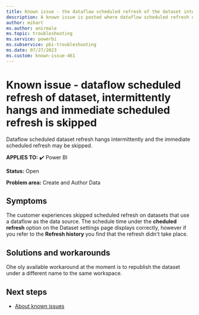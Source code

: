```yaml
---
title: Known issue - the dataflow scheduled refresh of the dataset intermittently hangs and the following scheduled refresh is skipped
description: A known issue is posted where dataflow scheduled refresh of dataset intermittently hangs and the following scheduled refresh is skipped.
author: mihart
ms.author: anirmale
ms.topic: troubleshooting  
ms.service: powerbi
ms.subservice: pbi-troubleshooting
ms.date: 07/27/2023
ms.custom: known-issue-461
---
```


# Known issue - dataflow scheduled refresh of dataset, intermittently hangs and immediate scheduled refresh is skipped

 Dataflow scheduled dataset refresh hangs intermittently and the immediate scheduled refresh may be skipped.

**APPLIES TO:** ✔️ Power BI

**Status:** Open

**Problem area:** Create and Author Data

## Symptoms

The customer experiences skipped scheduled refresh on datasets that use a dataflow as the data source. The schedule time under the **cheduled refresh** option on the Dataset settings page displays correctly, however if you refer to the **Refresh history** you find that the refresh didn't take place.

## Solutions and workarounds

Ohe oly available workaround at the moment is to republish the dataset under a different name to the same workspace.

## Next steps

- [About known issues](/power-bi/troubleshoot/known-issues/power-bi-known-issues)
